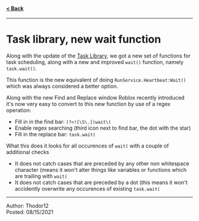 #### [< Back](/)

---

# Task library, new wait function  
Along with the update of the [Task Library](https://devforum.roblox.com/t/task-library-now-available/1387845), we got a new set of functions for task scheduling, along with a new and improved `wait()` function, namely `task.wait()`.

This function is the new equivalent of doing `RunService.Heartbeat:Wait()` which was always considered a better option.

Along with the new Find and Replace window Roblox recently introduced it's now very easy to convert to this new function by use of a regex operation:
- Fill in in the find bar: `(?<![\S\.])wait\(`
- Enable regex searching (third icon next to find bar, the dot with the star)
- Fill in the replace bar: `task.wait(`

What this does it looks for all occurences of `wait(` with a couple of additional checks
- It does not catch cases that are preceded by any other non whitespace character (means it won't alter things like variables or functions which are trailing with `wait(`
- It does not catch cases that are preceded by a dot (this means it won't accidently overwrite any occurences of existing `task.wait(`

---

Author: Thodor12  
Posted: 08/15/2021
